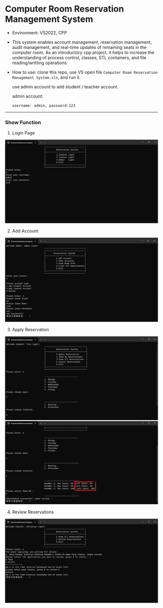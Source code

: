 # Computer Room Reservation Management System

* Environment: VS2022, CPP

* This system enables account management, reservation management, audit management, and real-time updates of remaining seats in the computer room.
  As an introductory cpp project, it helps to increase the understanding of process control, classes, STL containers, and file reading/writting operations.

* How to use:
  clone this repo, use VS open file `Computer Room Reservation Management System.sln`,  and run it. 

  use admin account to add student / teacher account.

  admin account: 

  ```
  username: admin, password:123
  ```

---

### Show Function

1. Login Page

<img src="https://github.com/yalezhang2021/Computer-Room-Reservation-Management-System/blob/main/image/image-20240105170035316.png?raw=true" alt="image-20240105170035316.png" style="zoom:70%;" />

2. Add Account

<img src="https://github.com/yalezhang2021/Computer-Room-Reservation-Management-System/blob/main/image/image-20240105170354371.png?raw=true" alt="image-20240105170354371.png" style="zoom:70%;" />



3. Apply Reservation

<img src="https://github.com/yalezhang2021/Computer-Room-Reservation-Management-System/blob/main/image/image-20240105170448615.png?raw=true" alt="image-20240105170448615.png" style="zoom:70%;" />

<img src="https://github.com/yalezhang2021/Computer-Room-Reservation-Management-System/blob/main/image/image-20240105170653780.png?raw=true" alt="image-20240105170653780.png" style="zoom:70%;" />



4. Review Reservations

<img src="https://github.com/yalezhang2021/Computer-Room-Reservation-Management-System/blob/main/image/image-20240105170933538.png?raw=true" alt="image-20240105170933538.png" style="zoom:70%;" />

